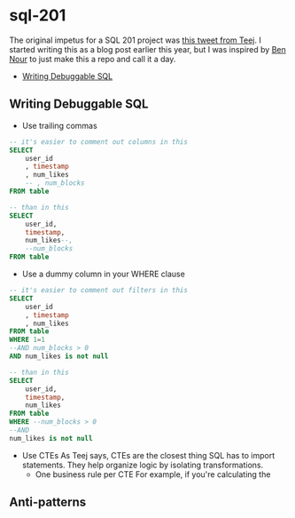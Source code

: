 # sql-201
The original impetus for a SQL 201 project was [this tweet from Teej](https://x.com/teej_m/status/1455293290979512326?ref_src=twsrc%5Etfw%7Ctwcamp%5Etweetembed%7Ctwterm%5E1455293290979512326%7Ctwgr%5Ee5263a4dbc115cbf192753a2ad7755373b0a96ac%7Ctwcon%5Es1_c10&ref_url=https%3A%2F%2Fwww.notion.so%2Fdeblina%2FSQL-201-863f8241e1884ea194f6d73ff7daf18c). I started writing this as a blog post earlier this year, but I was inspired by [Ben Nour](https://github.com/ben-n93/SQL-tips-and-tricks) to just make this a repo and call it a day.

- [Writing Debuggable SQL](#writing-debuggable-sql)

## Writing Debuggable SQL

- Use trailing commas 

```sql 
-- it's easier to comment out columns in this 
SELECT 
    user_id
    , timestamp 
    , num_likes
    -- , num_blocks 
FROM table 

-- than in this 
SELECT 
    user_id, 
    timestamp, 
    num_likes--, 
    --num_blocks 
FROM table 
```

- Use a dummy column in your WHERE clause 

```sql 
-- it's easier to comment out filters in this 
SELECT 
    user_id
    , timestamp 
    , num_likes
FROM table 
WHERE 1=1 
--AND num_blocks > 0 
AND num_likes is not null 

-- than in this 
SELECT 
    user_id, 
    timestamp, 
    num_likes
FROM table 
WHERE --num_blocks > 0
--AND  
num_likes is not null 
```

- Use CTEs 
As Teej says, CTEs are the closest thing SQL has to import statements. They help organize logic by isolating transformations. 
    - One business rule per CTE 
    For example, if you're calculating the 

## Anti-patterns 

